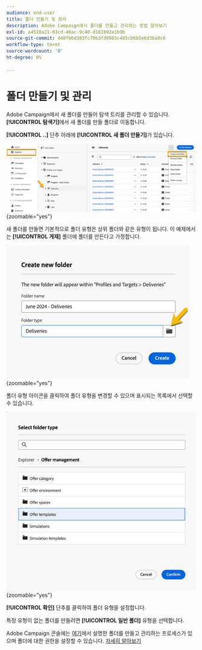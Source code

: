 ```yaml
---
audience: end-user
title: 폴더 만들기 및 관리
description: Adobe Campaign에서 폴더를 만들고 관리하는 방법 알아보기
exl-id: a4518a21-03cd-46ac-9c40-d181692e1b9b
source-git-commit: 440fb6d303fc70b3fd0903c485cb6b5e6d3ba0c6
workflow-type: tm+mt
source-wordcount: '0'
ht-degree: 0%

---
```


# 폴더 만들기 및 관리

Adobe Campaign에서 새 폴더를 만들어 탐색 트리를 관리할 수 있습니다. **[!UICONTROL 탐색기]**&#x200B;에서 새 폴더를 만들 폴더로 이동합니다.

**[!UICONTROL ..]** 단추 아래에 **[!UICONTROL 새 폴더 만들기]**&#x200B;가 있습니다.

![](assets/folder_create.png){zoomable="yes"}

새 폴더를 만들면 기본적으로 폴더 유형은 상위 폴더와 같은 유형이 됩니다.
이 예제에서는 **[!UICONTROL 게재]** 폴더에 폴더를 만든다고 가정합니다.

![](assets/folder_new.png){zoomable="yes"}

폴더 유형 아이콘을 클릭하여 폴더 유형을 변경할 수 있으며 표시되는 목록에서 선택할 수 있습니다.

![](assets/folder_type.png){zoomable="yes"}

**[!UICONTROL 확인]** 단추를 클릭하여 폴더 유형을 설정합니다.

특정 유형이 없는 폴더를 만들려면 **[!UICONTROL 일반 폴더]** 유형을 선택합니다.

Adobe Campaign 콘솔에는 [여기](https://experienceleague.adobe.com/ko/docs/campaign/campaign-v8/config/configuration/folders-and-views)에서 설명한 폴더를 만들고 관리하는 프로세스가 있으며 폴더에 대한 권한을 설정할 수 있습니다. [자세히 알아보기](https://experienceleague.adobe.com/ko/docs/campaign/campaign-v8/admin/permissions/folder-permissions)
